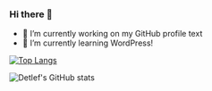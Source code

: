 ### Hi there 👋

<!--
**DetlefDmann/DetlefDmann** is a ✨ _special_ ✨ repository because its `README.md` (this file) appears on your GitHub profile.

Here are some ideas to get you started:
-->
- 🔭 I’m currently working on my GitHub profile text
- 🌱 I’m currently learning WordPress!
<!--
- 👯 I’m looking to collaborate on ...
- 🤔 I’m looking for help with ...
- 💬 Ask me about ...
- 📫 How to reach me: ...
- 😄 Pronouns: ...
- ⚡ Fun fact: ...
-->
[![Top Langs](https://github-readme-stats.vercel.app/api/top-langs/?username=detlefdmann&show_icons=true&layout=compact)](https://github.com/anuraghazra/github-readme-stats)

![Detlef's GitHub stats](https://github-readme-stats.vercel.app/api?username=detlefdmann&show_icons=true)
